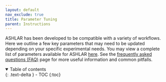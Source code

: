 ```yaml
---
layout: default
nav_exclude: true
title: Parameter Tuning
parent: Instructions
---
```


ASHLAR has been developed to be compatible with a variety of workflows. Here we outline a few key parameters that may need to be updated depending on your specific experimental needs. You may view a complete list of parameters available for ASHLAR [here](https://hxu-hms.github.io/ashlar/methodology/#parameters). See the [frequently asked questions (FAQ)](https://hxu-hms.github.io/ashlar/FAQ.html) page for more useful information and common pitfalls.

<details open markdown="block">
  <summary>
    Table of contents
  </summary>
  {: .text-delta }
  - TOC
{:toc}
</details>


